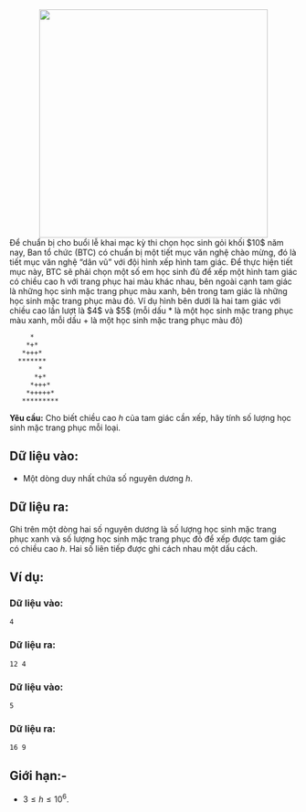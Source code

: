 <center><img src="/images/problems/362/dancing.jpg" width=400px /></center>
Để chuẩn bị cho buổi lễ khai mạc kỳ thi chọn học sinh gỏi khối $10$ năm nay, Ban tổ chức (BTC) có chuẩn bị một tiết mục văn nghệ chào mừng, đó là tiết mục văn nghệ “dân vũ” với đội hình xếp hình tam giác. Để thực hiện tiết mục này, BTC sẽ phải chọn một số em học sinh đủ để xếp một hình tam giác có chiều cao h với trang phục hai màu khác nhau, bên ngoài cạnh tam giác là những học sinh mặc trang phục màu xanh, bên trong tam giác là những học sinh mặc trang phục màu đỏ. Ví dụ hình bên dưới là hai tam giác với chiều cao lần lượt là $4$ và $5$ (mỗi dấu * là một học sinh mặc trang phục màu xanh, mỗi dấu + là một học sinh mặc trang phục màu đỏ)

```
     *
    *+*
   *+++*
  ******* 
       *
      *+*
     *+++*
    *+++++*
   *********
```

**Yêu cầu:** Cho biết chiều cao $h$ của tam giác cần xếp, hãy tính số lượng học sinh mặc trang phục mỗi loại.

## Dữ liệu vào:
- Một dòng duy nhất chứa số nguyên dương $h$.

## Dữ liệu ra:
Ghi trên một dòng hai số nguyên dương là số lượng học sinh mặc trang phục xanh và số lượng học sinh mặc trang phục đỏ để xếp được tam giác có chiều cao $h$. Hai số liên tiếp được ghi cách nhau một dấu cách. 

## Ví dụ:
### Dữ liệu vào:
```
4
```

### Dữ liệu ra:
```
12 4
```

### Dữ liệu vào:
```
5
```

### Dữ liệu ra:
```
16 9
```

## Giới hạn:-
- $3 ≤ h ≤ 10^6$.